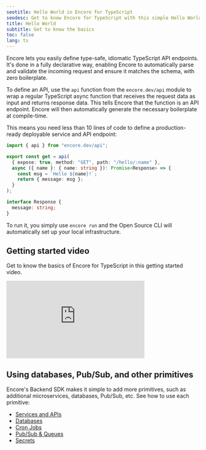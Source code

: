 ```yaml
---
seotitle: Hello World in Encore for TypeScript
seodesc: Get to know Encore for TypeScript with this simple Hello World example.
title: Hello World
subtitle: Get to know the basics
toc: false
lang: ts
---
```


Encore lets you easily define type-safe, idiomatic TypeScript API endpoints.
It's done in a fully declarative way, enabling Encore to automatically parse and validate the incoming request and ensure it matches the schema, with zero boilerplate.

To define an API, use the `api` function from the `encore.dev/api` module to wrap a regular TypeScript async function that receives the request data as input and returns response data. This tells Encore that the function is an API endpoint. Encore will then automatically generate the necessary boilerplate at compile-time.

This means you need less than 10 lines of code to define a production-ready deployable service and API endpoint:

```TypeScript
import { api } from "encore.dev/api";

export const get = api(
  { expose: true, method: "GET", path: "/hello/:name" },
  async ({ name }: { name: string }): Promise<Response> => {
    const msg = `Hello ${name}!`;
    return { message: msg };
  }
);

interface Response {
  message: string;
}
```

To run it, you simply use `encore run` and the Open Source CLI will automatically set up your local infrastructure.

## Getting started video

Get to know the basics of Encore for TypeScript in this getting started video.

<iframe width="360" height="202" src="https://www.youtube.com/embed/wiLDz-JUuqY?si=BxmW0BV1hx2LIvtO" title="Getting Started with Encore for TypeScript" frameborder="0" allow="accelerometer; autoplay; clipboard-write; encrypted-media; gyroscope; picture-in-picture; web-share" allowfullscreen></iframe>

## Using databases, Pub/Sub, and other primitives

Encore's Backend SDK makes it simple to add more primitives, such as additional microservices, databases, Pub/Sub, etc.
See how to use each primitive:

- [Services and APIs](/docs/ts/primitives/services-and-apis)
- [Databases](/docs/ts/primitives/databases)
- [Cron Jobs](/docs/ts/primitives/cron-jobs)
- [Pub/Sub & Queues](/docs/ts/primitives/pubsub)
- [Secrets](/docs/ts/primitives/secrets)